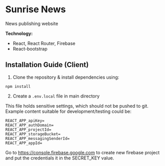 # Sunrise News
News publishing website

**Technology:**
- React, React Router, Firebase
- React-bootstrap

## Installation Guide (Client)
 1. Clone the repository & install dependencies using:
```shell
npm install
```

 2. Create a `.env.local` file in main directory

This file holds sensitive settings, which should not be pushed to git. Example content suitable for development/testing could be:
```shell
REACT_APP_apiKey=
REACT_APP_authDomain=
REACT_APP_projectId=
REACT_APP_storageBucket=
REACT_APP_messagingSenderId=
REACT_APP_appId=
```
Go to https://console.firebase.google.com to create new firebase project and put the credentials it in the SECRET_KEY value.